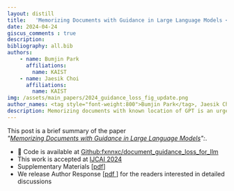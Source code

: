 ```yaml
---
layout: distill
title:   'Memorizing Documents with Guidance in Large Language Models <strong>[IJCAI 2024]</strong>' 
date: 2024-04-24
giscus_comments : true
description: 
bibliography: all.bib
authors: 
    - name: Bumjin Park
      affiliations:
        name: KAIST
    - name: Jaesik Choi
      affiliations:
        name: KAIST
img: /assets/main_papers/2024_guidance_loss_fig_update.png
author_names: <tag style="font-weight:800">Bumjin Park</tag>, Jaesik Choi
description: Memorizing documents with known location of GPT is an urgent task for the reliable and faithful generation. This work proposes document guidance loss to disentangle document knowledge in LLM. 
---
```


This post is a brief summary of the paper <br>
*"[Memorizing Documents with Guidance in Large Language Models]()":*. 

* 🍊 Code is available at [Github:fxnnxc/document_guidance_loss_for_llm](https://github.com/fxnnxc/document_guidance_loss_for_llm)
* This work is accepted at [IJCAI 2024](https://ijcai24.org/)
* Supplementary Materials [[pdf]()]
* We release Author Response [[pdf ](https://1drv.ms/b/s!Asr4ZEBiKgSujBZozaWGnG5RTfOy?e=HNG8cz) ] for the readers interested in detailed discussions 